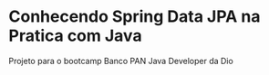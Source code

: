 # Conhecendo Spring Data JPA na Pratica com Java
Projeto para o bootcamp Banco PAN Java Developer da Dio
